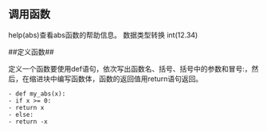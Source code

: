 ## 调用函数 ##

help(abs)查看abs函数的帮助信息。
数据类型转换 int(12.34)

##定义函数##

定义一个函数要使用def语句，依次写出函数名、括号、括号中的参数和冒号:，然后，在缩进块中编写函数体，函数的返回值用return语句返回。

    - def my_abs(x):
    - if x >= 0:
    - return x
    - else:
    - return -x